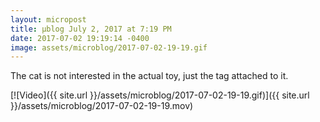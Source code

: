 ```yaml
---
layout: micropost
title: μblog July 2, 2017 at 7:19 PM
date: 2017-07-02 19:19:14 -0400
image: assets/microblog/2017-07-02-19-19.gif
---
```

The cat is not interested in the actual toy, just the tag attached to it.

[![Video]({{ site.url }}/assets/microblog/2017-07-02-19-19.gif)]({{ site.url }}/assets/microblog/2017-07-02-19-19.mov)